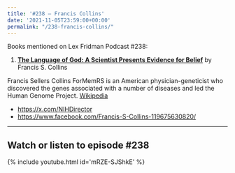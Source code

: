 ```yaml
---
title: '#238 – Francis Collins'
date: '2021-11-05T23:59:00+00:00'
permalink: "/238-francis-collins/"
---
```


Books mentioned on Lex Fridman Podcast #238:

1. <b><a href="https://amzn.to/3kj12tE" target="_blank" rel="sponsored noopener noreferrer">The Language of God: A Scientist Presents Evidence for Belief</a></b> by Francis S. Collins

<!--more-->

Francis Sellers Collins ForMemRS is an American physician-geneticist who discovered the genes associated with a number of diseases and led the Human Genome Project. <a href="https://en.wikipedia.org/wiki/Francis_Collins" target="_blank">Wikipedia</a>

- <a href="https://x.com/NIHDirector" target="_blank">https://x.com/NIHDirector</a>
- <a href="https://www.facebook.com/Francis-S-Collins-119675630820/" target="_blank">https://www.facebook.com/Francis-S-Collins-119675630820/</a>

- - - - - -

## Watch or listen to episode #238

{% include youtube.html id='mRZE-SJShkE' %}